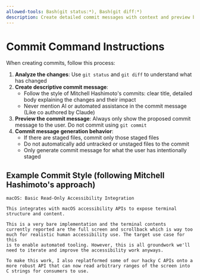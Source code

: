 ```yaml
---
allowed-tools: Bash(git status:*), Bash(git diff:*) 
description: Create detailed commit messages with context and preview before committing
---
```


# Commit Command Instructions

When creating commits, follow this process:

1. **Analyze the changes**: Use `git status` and `git diff` to understand what has changed
2. **Create descriptive commit message**:
   - Follow the style of Mitchell Hashimoto's commits: clear title, detailed body explaining the changes and their impact
   - Never mention AI or automated assistance in the commit message (Like co authored by Claude)
3. **Preview the commit message**: Always only show the proposed commit message to the user. Do not commit using `git commit` 
4. **Commit message generation behavior**:
   - If there are staged files, commit only those staged files
   - Do not automatically add untracked or unstaged files to the commit
   - Only generate commit message for what the user has intentionally staged

## Example Commit Style (following Mitchell Hashimoto's approach)

```
macOS: Basic Read-Only Accessibility Integration

This integrates with macOS accessibility APIs to expose terminal
structure and content.

This is a very bare implementation and the terminal contents
currently reported are the full screen and scrollback which is way too
much for realistic human accessibility use. The target use case for this
is to enable automated tooling. However, this is all groundwork we'll
need to iterate and improve the accessibility work anyways.

To make this work, I also replatformed some of our hacky C APIs onto a
more robust API that can now read arbitrary ranges of the screen into
C strings for consumers to use.
```
